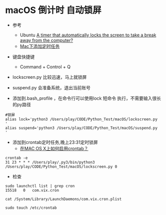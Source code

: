# macOS 倒计时 自动锁屏

- 参考
    - Ubuntu [A timer that automatically locks the screen to take a break away from the computer?](https://askubuntu.com/questions/696620/a-timer-that-automatically-locks-the-screen-to-take-a-break-away-from-the-comput)
    - [Mac下添加定时任务](https://blog.csdn.net/lgt633744/article/details/45932035)
    
- 键盘快捷键 
    - Command + Control + Q

- lockscreen.py 比较迅速，马上就锁屏
- suspend.py 会准备系统，退出当前账号


- 添加到.bash_profile ，在命令行可以使用lock 短命令 执行，不需要输入很长的py路径
```
#锁屏
alias lock='python3 /Users/play/CODE/Python_Test/macOS/lockscreen.py  '
alias suspend='python3 /Users/play/CODE/Python_Test/macOS/suspend.py  '
```

- 添加到crontab定时任务,晚上23:31定时锁屏
    - [在MAC OS X上如何启用crontab？](https://www.cnblogs.com/pcy0/p/how-to-enable-crontab-on-osx.html)
```
crontab -e
31 23 * * * /Users/play/.py3/bin/python3  /Users/play/CODE/Python_Test/macOS/lockscreen.py 0
```
- 检查
```
sudo launchctl list | grep cron
15518	0	com.vix.cron

cat /System/Library/LaunchDaemons/com.vix.cron.plist

sudo touch /etc/crontab
```

